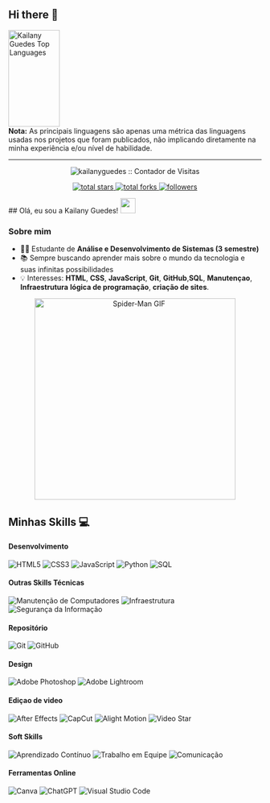 ## Hi there 👋

<a href="https://github.com/kailanyguedes">
  <img alt="Kailany Guedes Top Languages" src="https://github-readme-stats.vercel.app/api/top-langs/?username=kailanyguedes&langs_count=8&layout=compact&theme=react&hide_border=true&bg_color=1F222E&title_color=F85D7F&icon_color=F8D866" height="192px" width="45%"/>
</a>

<br/>
<b>Nota:</b> As principais linguagens são apenas uma métrica das linguagens usadas nos projetos que foram publicados, não implicando diretamente na minha experiência e/ou nível de habilidade.

<hr />

<p align="center"><img src="https://profile-counter.glitch.me/kailanyguedes/count.svg" alt="kailanyguedes :: Contador de Visitas" /></p>

<p align="center">
  <a href="https://github.com/kailanyguedes">
    <img alt="total stars" title="Total stars on GitHub" src="https://custom-icon-badges.herokuapp.com/badge/dynamic/json?logo=star&host=formatted-dynamic-badges.herokuapp.com&formatter=metric&style=for-the-badge&color=55960c&labelColor=488207&label=stars&query=$.stars&url=https://api.github-star-counter.workers.dev/user/kailanyguedes"/>
  </a>
  <a href="https://github.com/kailanyguedes?tab=repositories&sort=kailanyguedes">
    <img alt="total forks" title="Total forks on GitHub" src="https://custom-icon-badges.herokuapp.com/badge/dynamic/json?logo=fork&host=formatted-dynamic-badges.herokuapp.com&formatter=metric&style=for-the-badge&color=ff6600&labelColor=ffffff&label=forks&query=$.forks&url=https://api.github-star-counter.workers.dev/user/kailanyguedes"/>
  </a>
  <a href="https://github.com/kailanyguedes?tab=followers">
    <img alt="followers" title="Follow me on Github" src="https://custom-icon-badges.herokuapp.com/github/followers/kailanyguedes?color=236ad3&labelColor=1155ba&style=for-the-badge&logo=person-add&label=Follow&logoColor=white"/>
  </a>
</p>
## Olá, eu sou a Kailany Guedes! <img src="https://raw.githubusercontent.com/iampavangandhi/iampavangandhi/master/gifs/Hi.gif" width="30px" />

### Sobre mim
- 👩‍💻 Estudante de **Análise e Desenvolvimento de Sistemas (3 semestre)**  
- 📚 Sempre buscando aprender mais sobre o mundo da tecnologia e suas infinitas possibilidades  
- 💡 Interesses: **HTML**, **CSS**, **JavaScript**, **Git**, **GitHub**,**SQL**, **Manutençao**, **Infraestrutura** **lógica de programação**, **criação de sites**.

<p align="center">
  <img src="spidemangif..gif" width="400" alt="Spider-Man GIF" />
</p>



## Minhas Skills 💻
#### Desenvolvimento
![HTML5](https://img.shields.io/badge/HTML5-000?style=for-the-badge&logo=html5)
![CSS3](https://img.shields.io/badge/CSS3-000?style=for-the-badge&logo=css3&logoColor=02A9FF)
![JavaScript](https://img.shields.io/badge/JavaScript-000?style=for-the-badge&logo=javascript)
![Python](https://img.shields.io/badge/Python-000?style=for-the-badge&logo=python)
![SQL](https://img.shields.io/badge/SQL-000?style=for-the-badge&logo=postgresql)

#### Outras Skills Técnicas
![Manutenção de Computadores](https://img.shields.io/badge/Manutenção%20de%20PCs-000?style=for-the-badge&logo=windows)
![Infraestrutura](https://img.shields.io/badge/Infraestrutura%20de%20TI-000?style=for-the-badge&logo=linux)
![Segurança da Informação](https://img.shields.io/badge/Segurança%20da%20Informação-000?style=for-the-badge&logo=security)

#### Repositório
![Git](https://img.shields.io/badge/-Git-000?style=for-the-badge&logo=git)
![GitHub](https://img.shields.io/badge/-GitHub-000?style=for-the-badge&logo=github)

#### Design
![Adobe Photoshop](https://img.shields.io/badge/Photoshop-000?style=for-the-badge&logo=Adobe%20Photoshop&logoColor=cian)
![Adobe Lightroom](https://img.shields.io/badge/Lightroom-000?style=for-the-badge&logo=adobe%20lightroom)

#### Ediçao de video
![After Effects](https://img.shields.io/badge/-After%20Effects-000?style=for-the-badge&logo=adobeaftereffects)
![CapCut](https://img.shields.io/badge/-CapCut-000?style=for-the-badge&logo=capcut)
![Alight Motion](https://img.shields.io/badge/-Alight%20Motion-000?style=for-the-badge&logo=)
![Video Star](https://img.shields.io/badge/-Video%20Star-000?style=for-the-badge&logo=)
#### Soft Skills
![Aprendizado Contínuo](https://img.shields.io/badge/Aprendizado%20Contínuo-000?style=for-the-badge&logo=opsgenie)
![Trabalho em Equipe](https://img.shields.io/badge/Trabalho%20em%20Equipe-000?style=for-the-badge&logo=teams)
![Comunicação](https://img.shields.io/badge/Comunicação-000?style=for-the-badge&logo=googlemeet)

#### Ferramentas Online
![Canva](https://img.shields.io/badge/-Canva-000?style=for-the-badge&logo=canva)
![ChatGPT](https://img.shields.io/badge/-ChatGPT-000?style=for-the-badge&logo=openai)
![Visual Studio Code](https://img.shields.io/badge/-VS%20Code-000?style=for-the-badge&logo=visualstudiocode)




